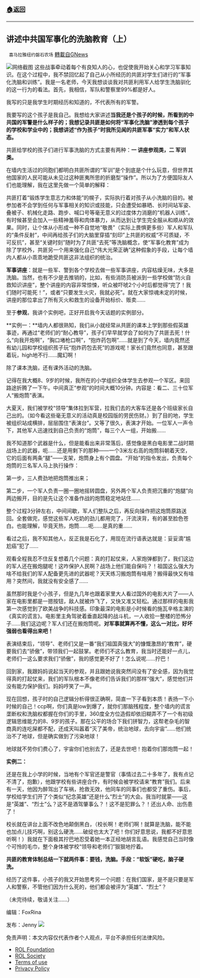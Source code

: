 ###  [:house:返回](README.md)
---


## 讲述中共国军事化的洗脑教育（上）
` 喜马拉雅纽约磐石农场` [轉載自GNews](https://gnews.org/zh-hans/2427413/)

![](https://assets.gnews.org/wp-content/uploads/2022/04/5b3977da-2f8d-40f9-a258-66c9f00964ec-1.jpg)网络截图 
这些战事牵动着每个有良知人的心，也促使我开始关心和学习军事知识。在这个过程中，我不禁回忆起了自己从小所经历的共匪对学生们进行的“军事化洗脑和训练”。我是一名老师，今天我想谈谈我对共匪利用军人给学生洗脑驯化的这一行为的看法。首先，我相信，军队和警察里99%都是好人。
 
我写的只是我学生时期经历和知道的，不代表所有的军警。
 
我要写的这个孩子是我自己。我想给大家讲述**当我还是个孩子的时候，所看到的中共国的军警是什么样子的；我想记录共匪是如何将“军事化洗脑”渗透到每个孩子的学校和学业中的；我想讲述“作为孩子“时我所见闻的共匪军事“实力”和军人状态。**
 
共匪给学校的孩子们进行军事洗脑的方式主要有两种：**一 讲座参观类，二 军训类。**
 
在墙内生活过的同胞们都明白共匪所谓的“军训”是个到底是个什么玩意，但世界其他国家的人民可能从未见过这种匪夷所思的折磨型“操作”。所以为了方便国际友人们也能理解，我在这里先做一个简单的解释：
 
共匪打着“锻炼学生意志力和体能”的幌子，实际执行着对孩子从小洗脑的目的。被参加者不会学到任何与军事相关的知识或技能，只会遭受如暴晒、长时间站军姿、叠被子、机械化走路、跑步、喊口号等毫无意义的过度体力消磨的“机器人训练”。有时候甚至会加入一些精神羞辱和肉体暴力，从而达到让学生完全服从和顺从的效果。同时，让个体从小形成一种不自觉地“敬畏”（实际上畏惧更多些）军人和军队的“条件反射”，中间再给孩子们的大脑里穿插“刻印”上共匪的权威“不可质疑，不可反抗”，甚至“关键时刻”随时为了共匪“去死”等洗脑概念，使“军事化教育”成为除了学校外，共匪另一个用来强化自己“伟大光荣正确”这种假象的手段，让每个墙内人都从小乖乖地跪受共匪这非法组织的统治。
 
**军事讲座**：就是一些军、警到各个学校去做一些军事讲座，内容枯燥无味，大多是洗脑。当然，也有不少是去推销的，比如，有些消防员被派到一些学校做“防火自救知识讲座”，整个讲座的内容非常惊悚，听众被吓唬2个小时后都觉得“完了！我们随时可能死！”，或者“只要发生火灾，我就必死”。就在大家惊魂未定的时候，讲座的那位拿出了所有灭火和救生的设备开始标价、贩卖……
 
至于**参观**，我讲个实例吧，正好开启我今天话题的实例部分。
 
**实例一：**墙内人都很熟知，我们从小就经常从共匪的课本上学到那些假英雄事迹，再通过“老师们的“耐心教导”，孩子们早早就学会了如何为了共匪去死！什么“向我开炮啊”，“胸口堵枪口啊”，“抱炸药包啊”……就是到了今天，墙内竟然还有幼儿园和学校组织孩子玩“抱炸药包去死”的游戏呢！家长们竟然也同意，甚至跟着玩，high地不行……魔幻啊！
 
除了课本洗脑，还有课外活动的洗脑。
 
记得在我大概8、9岁的时候，我所在的小学组织全体学生去参观一个军区。来回路途折腾了一下午。中间真正“参观”的时间大概10分钟。内容是：看二、三十位军人“搬炮筒”表演。
 
大夏天，我们被学校“领导”集体拉到军营，拉我们去的大客车还是各个班级家长自己出的。（如今看这些毫无意义的活动真是校园版的劳民伤财。）到了目的地，学生被组织站成横排，层层围住“表演台”。又等了很久，表演才开始。一位军人一声令下，其他军人迅速找到自己负责的“炮筒”，每三个人一组，开始搬……
 
我不知道那个武器是什么，但是能看出来非常落后，感觉像是黑白电影里二战时期战场上的武器，呃……还是用剩下的那种——一个3米左右高的炮筒斜朝着天空，它的后面有两条“腿”——支架，炮筒身上有个圆盘。“开始”的指令发出，负责每个炮筒的三名军人马上执行操作：
 
第一步，三人费劲地把炮筒推出来；
 
第二步，一个军人负责一圈一圈地摇转圆盘，另外两个军人负责把沉重的“炮腿”向两边搬开，目的是先让这个准备作战的炮筒稳定地站住……
 
整个过程3分钟左右，中间间歇，军人们整队之后，再反向操作把这炮筒原路送回。全套做完，感觉这些军人吃奶的劲儿都用完了，汗流浃背，有的甚至脸色苍白。也能理解，毕竟天热，炮筒……呃……是真的重……
 
看过之后，我不知其他人，反正我是石化了，用现在流行语表达就是：妥妥滴“尴尬癌”犯了……
 
观看全程我忍不住反复想着几个问题：真的打起仗来，人家炮弹都到了，我们这边的军人还在搬炮腿呢！这咋保护人民啊？战场上他们能自保吗？！祖国这么强大为啥不给我们的军人配备更先进的武器呢？天天练习搬炮筒有啥用？搬得最快又有啥用？突然间，我就没有安全感了……
 
虽然那时我是个小孩子，但是九几年也跟着家里大人看过国外的电影大片了——人家在电影里都是一摁按钮，敌人就被炸飞了，又快又准又轻松。通过那样的电影我第一次感觉到了欧美战争的科技感。印象最深的电影是小时候看的施瓦辛格主演的《真实的谎言》。电影里主角驾驶着垂直起降的战斗机，一人收拾一整楼的恐怖分子……我们这边呢？军人们还在搬炮筒呢。**对军事就算再不懂，这么一对比，好坏强弱也看得出来吧！**
 
表演结束后，“领导”、老师们又是一番“我们祖国真强大”的慷慨激昂的“教育”，硬要我们去“骄傲”，带领我们一起鼓掌。老师们不这么教育，我当时还能好一点儿，老师们一这么要求我们“骄傲”，我的感觉更不好了！怎么说呢……拧巴！
 
回到家，我跟妈妈说起当天的参观，并且跟她说我突然间没有了安全感，因为我觉得真的打起仗来，我们的军队根本不像老师们告诉我们的那样“强大”，感觉他们并没有能力保护我们。妈妈哼笑了一声。
 
现在回想，孩子时的自己逻辑分析得很正确啊，简直一下子看到本质！表扬一下小时候的自己！ccp啊，你们真是low到爆了，就你们那脑残程度，整个墙内的谎言垄断权和洗脑权都握在你们的手里，360度全方位造假却依旧糊弄不了一个有初级逻辑思维能力的8、9岁的孩子。那在公平的场合下我们拼智力，这帮老杂毛的智商真的连吃屎都不配，还成天叫嚣着“灭了美帝，统治地球，去向宇宙”……他们统治不了地球，但是确实做到了污染地球！
 
地球就不劳你们费心了，宇宙你们也别去了，还是去世吧！抱着你们那炮筒一起！
 
**实例二：**
 
还是在我上小学的时候，当地有个军官还是警官（事情过去二十多年了，我有点记不清了，抱歉），他跟学校有些讲座合作，有时候会被学校请来“教育”我们。后来有一天，他因为醉驾出了车祸，抢救无效，他同车的同事们也都受了重伤。事后，学校给学生们开了个类似“纪念英雄”还是什么“烈士”的大会。我当时就蒙——这是“英雄”、“烈士”么？这不是酒驾肇事么？！这不是犯罪么？！还出人命、出伤患了！
 
校长就在讲台上面不改色地颠倒黑白，（校长啊！老师们啊！就算是洗脑，能不能也加点儿技巧啊，别这么硬洗……破绽也太大了吧！你们好意思说，我都不好意思听啊！）我就在下面极其拧巴地忍受着她一本正经地胡言乱语。我感觉自己当时像个可怜的毛巾，整个身体被学校“领导和老师们”狠狠地拧着。
 
**共匪的教育体制总结一下就两件事：要钱，洗脑。手段：“软饭”硬吃，脑子硬洗。**
 
经历了这件事，小孩子的我又开始思考另一个问题：在我们国家，是不是只要是军人和警察，不管他们因为什么死的，他们都会被评为“英雄”、“烈士”？
 
（未完待续，敬请关注……）
 
编辑：FoxRina
 
发布：Jenny
 ![](https://assets.gnews.org/wp-content/uploads/2022/03/IMG_3856.jpg) 

免责声明：本文内容仅代表作者个人观点，平台不承担任何法律风险。
  
- [ROL Foundation](https://rolfoundation.org/)
- [ROL Society](https://rolsociety.org/)
- [Terms of use](https://gnews.org/terms-of-use-3/)
- [Privacy Policy](https://gnews.org/privacy-policy/)
